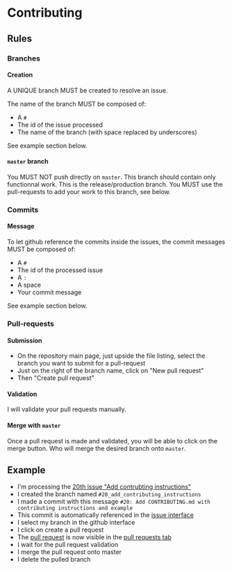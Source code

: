 # Contributing

## Rules
### Branches
#### Creation
A UNIQUE branch MUST be created to resolve an issue.

The name of the branch MUST be composed of:
* A `#`
* The id of the issue processed
* The name of the branch (with space replaced by underscores)

See example section below.

#### `master` branch
You MUST NOT push directly on `master`. This branch should contain only functionnal work. This is the release/production branch. You MUST use the pull-requests to add your work to this branch, see below.

### Commits
#### Message
To let github reference the commits inside the issues, the commit messages MUST be composed of:
* A `#`
* The id of the processed issue
* A `:`
* A space
* Your commit message

See example section below.

### Pull-requests
#### Submission
* On the repository main page, just upside the file listing, select the branch you want to submit for a pull-request
* Just on the right of the branch name, click on "New pull request"
* Then "Create pull request"

#### Validation
I will validate your pull requests manually.

#### Merge with `master`
Once a pull request is made and validated, you will be able to click on the merge button. Who will merge the desired branch onto `master`.

## Example
* I'm processing the [20th issue "Add contrubting instructions"](https://github.com/Grenadingue/2-wheels-1-arm/issues/20)
* I created the branch named `#20_add_contributing_instructions`
* I made a commit with this message `#20: Add CONTRIBUTING.md with contributing instructions and example`
* This commit is automatically referenced in the [issue interface](https://github.com/Grenadingue/2-wheels-1-arm/issues/20)
* I select my branch in the github interface
* I click on create a pull request
* The [pull request](https://github.com/Grenadingue/2-wheels-1-arm/pull/1) is now visible in the [pull requests tab](https://github.com/Grenadingue/2-wheels-1-arm/pulls)
* I wait for the pull request validation
* I merge the pull request onto master
* I delete the pulled branch
